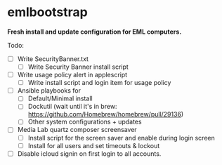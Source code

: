 emlbootstrap
============

**Fresh install and update configuration for EML computers.**  

Todo:
- [ ] Write SecurityBanner.txt
  - [ ] Write Security Banner install script
- [ ] Write usage policy alert in applescript
  - [ ] Write install script and login item for usage policy
- [ ] Ansible playbooks for
  - [ ] Default/Minimal install
  - [ ] Dockutil (wait until it's in brew: https://github.com/Homebrew/homebrew/pull/29136)
  - [ ] Other system configurations + updates
- [ ] Media Lab quartz composer screensaver
  - [ ] Install script for the screen saver and enable during login screen
  - [ ] Install for all users and set timeouts & lockout
- [ ] Disable icloud signin on first login to all accounts.
